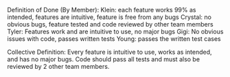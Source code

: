 Definition of Done (By Member):
Klein: each feature works 99% as intended, features are intuitive, feature is free from any bugs
Crystal: no obvious bugs, feature tested and code reviewed by other team members
Tyler: Features work and are intuitive to use, no major bugs
Gigi: No obvious issues with code, passes written tests
Young: passes the written test cases

Collective Definition:
Every feature is intuitive to use, works as intended, and has no major bugs. Code should pass all tests and must also be reviewed by 2 other team members.